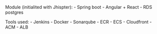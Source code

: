 Module (initialited with Jhispter):
    - Spring boot
    - Angular + React
    - RDS postgres

Tools used:
    - Jenkins
    - Docker
    - Sonarqube
    - ECR
    - ECS
    - Cloudfront
    - ACM
    - ALB
